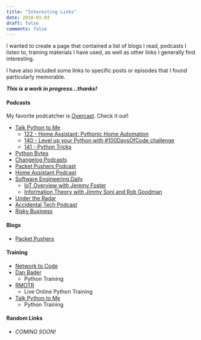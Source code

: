 ```yaml
---
title: "Interesting Links"
date: 2018-01-03
draft: false
comments: false
---
```


I wanted to create a page that contained a list of blogs I read, podcasts I listen to, training materials I have used, as well as other links I generally find interesting.

I have also included some links to specific posts or episodes that I found particularly memorable.

_***This is a work in progress...thanks!***_

#### Podcasts

My favorite podcatcher is [Overcast](https://overcast.fm).  Check it out!

* [Talk Python to Me](https://talkpython.fm)
    * [122 - Home Assistant: Pythonic Home Automation](https://talkpython.fm/episodes/show/122/home-assistant-pythonic-home-automation)
    * [140 - Level up your Python with #100DaysOfCode challenge](https://talkpython.fm/episodes/show/140/level-up-your-python-with-100daysofcode-challenge)
    * [141 - Python Tricks](https://talkpython.fm/episodes/show/141/python-tricks)
* [Python Bytes](https://pythonbytes.fm)
* [Changelog Podcasts](https://changelog.com)
* [Packet Pushers Podcast](http://packetpushers.net)
* [Home Assistant Podcast](https://hasspodcast.io)
* [Software Engineering Daily](https://softwareengineeringdaily.com)
    * [IoT Overview with Jeremy Foster](https://softwareengineeringdaily.com/2017/08/08/iot-overview-with-jeremy-foster/)
    * [Information Theory with Jimmy Soni and Rob Goodman](https://softwareengineeringdaily.com/2017/09/04/information-theory-with-jimmy-soni-and-rob-goodman/)
* [Under the Radar](https://www.relay.fm/radar)
* [Accidental Tech Podcast](http://atp.fm)
* [Risky Business](http://risky.biz)

#### Blogs

* [Packet Pushers](http://packetpushers.net/blog/)

#### Training

* [Network to Code](http://networktocode.com)
* [Dan Bader](https://training.dbader.org)
    * Python Training
* [RMOTR](https://rmotr.com)
    * Live Online Python Training
* [Talk Python to Me](https://training.talkpython.fm)
    *  Python Training

#### Random Links

* *COMING SOON!*